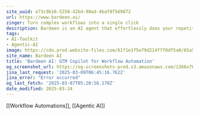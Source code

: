 ```yaml
---
site_uuid: e73c9b16-5258-42bd-98ad-4baf0f569872
url: https://www.bardeen.ai/
zinger: Turn complex workflows into a single click
description: Bardeen is an AI agent that effortlessly does your repetitive work with a simple prompt.
tags:
- AI-Toolkit
- Agentic-AI
image: https://cdn.prod.website-files.com/61f1e1f5e79d214f7f0df5a0/65a932a0a97b2b23ff5b8682_share_image.webp
site_name: Bardeen AI
title: 'Bardeen AI: GTM Copilot for Workflow Automation'
og_screenshot_url: https://og-screenshots-prod.s3.amazonaws.com/1366x768/80/false/974116f6b2e6e477ff7a5644fd9e56477724a3f0c9f0c04580d405202de21df1.jpeg
jina_last_request: '2025-03-09T06:45:16.762Z'
jina_error: "Error occurred"
og_last_fetch: '2025-03-07T05:20:56.170Z'
date_modified: 2025-03-24
---
```



[[Workflow Automations]], [[Agentic AI]]



